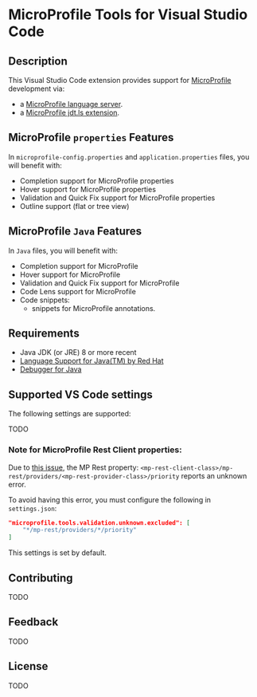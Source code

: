 # MicroProfile Tools for Visual Studio Code

## Description

This Visual Studio Code extension provides support for [MicroProfile](https://github.com/eclipse/microprofile) development via:

 * a [MicroProfile language server](https://github.com/redhat-developer/quarkus-ls/tree/master/microprofile.ls).
 * a [MicroProfile jdt.ls extension](https://github.com/redhat-developer/quarkus-ls/tree/master/microprofile.jdt/com.redhat.microprofile.jdt.core).

## MicroProfile `properties` Features

In `microprofile-config.properties` and `application.properties` files, you will benefit with:

  * Completion support for MicroProfile properties
  * Hover support for MicroProfile properties
  * Validation and Quick Fix support for MicroProfile properties 
  * Outline support (flat or tree view)

## MicroProfile `Java` Features

In `Java` files, you will benefit with:

  * Completion support for MicroProfile
  * Hover support for MicroProfile
  * Validation and Quick Fix support for MicroProfile
  * Code Lens support for MicroProfile
  * Code snippets:
    * snippets for MicroProfile annotations.

## Requirements

  * Java JDK (or JRE) 8 or more recent
  * [Language Support for Java(TM) by Red Hat](https://marketplace.visualstudio.com/items?itemName=redhat.java)
  * [Debugger for Java](https://marketplace.visualstudio.com/items?itemName=vscjava.vscode-java-debug)

## Supported VS Code settings

The following settings are supported:
  
TODO

### **Note for MicroProfile Rest Client properties**:

Due to [this issue](https://github.com/redhat-developer/quarkus-ls/issues/203), the MP Rest property: `<mp-rest-client-class>/mp-rest/providers/<mp-rest-provider-class>/priority` reports an unknown error. 

To avoid having this error, you must configure the following in `settings.json`:

```json
"microprofile.tools.validation.unknown.excluded": [
    "*/mp-rest/providers/*/priority"
]
```

This settings is set by default.

## Contributing

TODO

## Feedback

TODO

## License

TODO